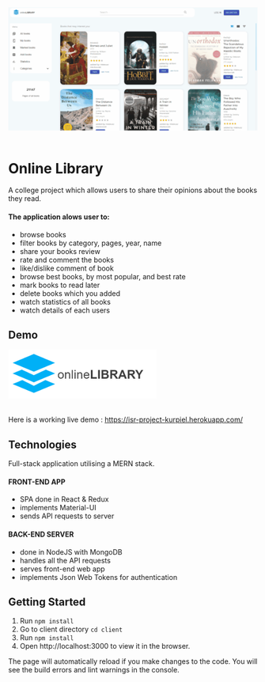<div align="center">
<a href="https://isr-project-kurpiel.herokuapp.com/"><img alt="Online Library" width="600px" src="client/public/images/OL1.gif"></a>
<br></div><br>

# Online Library

A college project which allows users to share their opinions about the books they read.

#### The application alows user to:

- browse books
- filter books by category, pages, year, name
- share your books review
- rate and comment the books
- like/dislike comment of book
- browse best books, by most popular, and best rate
- mark books to read later
- delete books which you added
- watch statistics of all books
- watch details of each users

## Demo

<div>
<a href="https://isr-project-kurpiel.herokuapp.com/"><img alt="Online Library" width="300px" src="client/public/images/logo.PNG"></a>
</div><br>

Here is a working live demo : https://isr-project-kurpiel.herokuapp.com/

## Technologies

Full-stack application utilising a MERN stack.

#### FRONT-END APP

- SPA done in React & Redux
- implements Material-UI
- sends API requests to server

#### BACK-END SERVER

- done in NodeJS with MongoDB
- handles all the API requests
- serves front-end web app
- implements Json Web Tokens for authentication

## Getting Started

1. Run `npm install`
2. Go to client directory `cd client`
3. Run `npm install`
4. Open http://localhost:3000 to view it in the browser.

The page will automatically reload if you make changes to the code.
You will see the build errors and lint warnings in the console.
